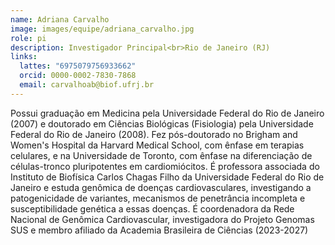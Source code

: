 ```yaml
---
name: Adriana Carvalho
image: images/equipe/adriana_carvalho.jpg
role: pi
description: Investigador Principal<br>Rio de Janeiro (RJ)
links:
  lattes: "6975079756933662"
  orcid: 0000-0002-7830-7868
  email: carvalhoab@biof.ufrj.br
---
```


Possui graduação em Medicina pela Universidade Federal do Rio de Janeiro (2007) e doutorado em Ciências Biológicas (Fisiologia) pela Universidade Federal do Rio de Janeiro (2008). Fez pós-doutorado no Brigham and Women's Hospital da Harvard Medical School, com ênfase em terapias celulares, e na Universidade de Toronto, com ênfase na diferenciação de células-tronco pluripotentes em cardiomiócitos. É professora associada do Instituto de Biofísica Carlos Chagas Filho da Universidade Federal do Rio de Janeiro e estuda genômica de doenças cardiovasculares, investigando a patogenicidade de variantes, mecanismos de penetrância incompleta e susceptibilidade genética a essas doenças. É coordenadora da Rede Nacional de Genômica Cardiovascular, investigadora do Projeto Genomas SUS e membro afiliado da Academia Brasileira de Ciências (2023-2027)

